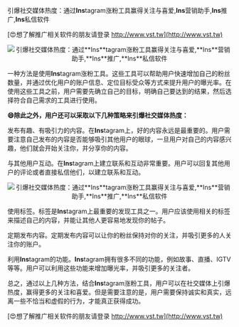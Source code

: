 引爆社交媒体热度：通过**Ins**tagram涨粉工具赢得关注与喜爱,**Ins**营销助手,**Ins**推广,**Ins**私信软件

[😍想了解推广相关软件的朋友请登录 http://www.vst.tw](http://www.vst.tw)

 <center><img src="https://vst.tw/MP4/tuiguang/png/5.png" alt="引爆社交媒体热度：通过**Ins**tagram涨粉工具赢得关注与喜爱,**Ins**营销助手,**Ins**推广,**Ins**私信软件"></center>

一种方法是使用**Ins**tagram涨粉工具。这些工具可以帮助用户快速增加自己的粉丝数量，并通过优化用户的账户信息、定位目标受众等方式来提升用户的曝光率。在使用这些工具之前，用户需要先确立自己的目标，明确自己要达到的结果，然后选择符合自己需求的工具进行使用。

**😄除此之外，用户还可以采取以下几种策略来引爆社交媒体热度：**

发布有趣、有吸引力的内容。在**Ins**tagram上，好的内容永远是最重要的。用户需要注意自己发布的内容是否能够吸引其他用户的眼球，一旦用户对自己的内容感兴趣，他们就会开始关注你，并分享你的内容。

与其他用户互动。在**Ins**tagram上建立联系和互动非常重要。用户可以回复其他用户的评论或者直接私信他们，以建立联系和互动。

 <center><img src="https://vst.tw/MP4/tuiguang/png/1.png" alt="引爆社交媒体热度：通过**Ins**tagram涨粉工具赢得关注与喜爱,**Ins**营销助手,**Ins**推广,**Ins**私信软件"></center>

使用标签。标签是**Ins**tagram上最重要的发现工具之一。用户应该使用相关的标签来描述自己的内容，并能让其他人更容易地发现你的帖子。

定期发布内容。定期发布内容可以让你的粉丝保持对你的关注，并吸引更多的人关注你的账户。

利用**Ins**tagram的功能。**Ins**tagram拥有很多不同的功能，例如故事、直播、IGTV等等。用户可以利用这些功能来增加曝光率，并吸引更多的关注者。

总之，通过以上几种方法，结合**Ins**tagram涨粉工具，用户可以在社交媒体上引爆热度，赢得更多的关注和喜爱。但是需要注意的是，用户需要保持诚实和真实，远离一些不恰当和虚假的行为，才能真正获得成功。

[😍想了解推广相关软件的朋友请登录 http://www.vst.tw](http://www.vst.tw)



